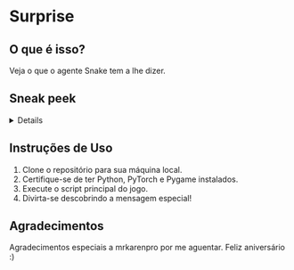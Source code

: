 # Surprise

## O que é isso?
Veja o que o agente Snake tem a lhe dizer.

## Sneak peek
<details> 
![](https://github.com/ItaloAlb/surprise/blob/main/sneakpeek/GIF.gif)
</details>


## Instruções de Uso
1. Clone o repositório para sua máquina local.
2. Certifique-se de ter Python, PyTorch e Pygame instalados.
3. Execute o script principal do jogo.
4. Divirta-se descobrindo a mensagem especial!

## Agradecimentos

Agradecimentos especiais a mrkarenpro por me aguentar. Feliz aniversário :)